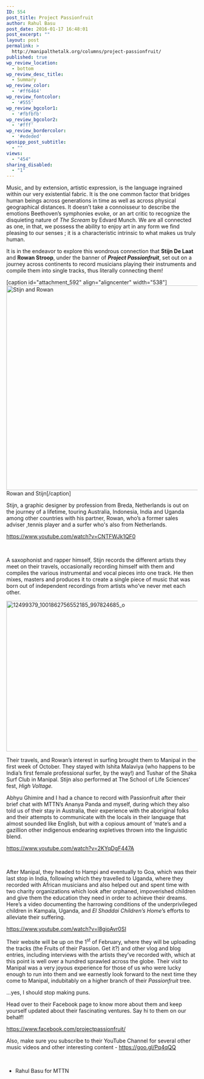 ```yaml
---
ID: 554
post_title: Project Passionfruit
author: Rahul Basu
post_date: 2016-01-17 16:48:01
post_excerpt: ""
layout: post
permalink: >
  http://manipalthetalk.org/columns/project-passionfruit/
published: true
wp_review_location:
  - bottom
wp_review_desc_title:
  - Summary
wp_review_color:
  - '#ff6464'
wp_review_fontcolor:
  - '#555'
wp_review_bgcolor1:
  - '#fbfbfb'
wp_review_bgcolor2:
  - '#fff'
wp_review_bordercolor:
  - '#ededed'
wpsnipp_post_subtitle:
  - ""
views:
  - "454"
sharing_disabled:
  - "1"
---
```

Music, and by extension, artistic expression, is the language ingrained within our very existential fabric. It is the one common factor that bridges human beings across generations in time as well as across physical geographical distances. It doesn’t take a connoisseur to describe the emotions Beethoven’s symphonies evoke, or an art critic to recognize the disquieting nature of <em>The Scream</em> by Edvard Munch. We are all connected as one, in that, we possess the ability to enjoy art in any form we find pleasing to our senses ; it is a characteristic intrinsic to what makes us truly human.

It is in the endeavor to explore this wondrous connection that <strong>Stijn De Laat</strong> and <strong>Rowan Stroop</strong>, under the banner of <em><strong>Project Passionfruit</strong></em>, set out on a journey across continents to record musicians playing their instruments and compile them into single tracks, thus literally connecting them!

[caption id="attachment_592" align="aligncenter" width="538"]<a href="http://manipalthetalk.net/wp-content/uploads/2016/01/Stijn-and-Rowan.jpg" rel="attachment wp-att-592"><img class="wp-image-592" src="http://manipalthetalk.net/wp-content/uploads/2016/01/Stijn-and-Rowan.jpg" alt="Stijn and Rowan" width="538" height="538" /></a> Rowan and Stijn[/caption]

Stijn, a graphic designer by profession from Breda, Netherlands is out on the journey of a lifetime, touring Australia, Indonesia, India and Uganda among other countries with his partner, Rowan, who’s a former sales adviser ,tennis player and a surfer who's also from Netherlands.

https://www.youtube.com/watch?v=CNTFWJk1QF0

&nbsp;

A saxophonist and rapper himself, Stijn records the different artists they meet on their travels, occasionally recording himself with them and compiles the various instrumental and vocal pieces into one track. He then mixes, masters and produces it to create a single piece of music that was born out of independent recordings from artists who’ve never met each other.

<a href="http://manipalthetalk.net/wp-content/uploads/2016/01/12499379_1001862756552185_997824685_o.jpg" rel="attachment wp-att-599"><img class="aligncenter size-large wp-image-599" src="http://manipalthetalk.net/wp-content/uploads/2016/01/12499379_1001862756552185_997824685_o-1024x616.jpg" alt="12499379_1001862756552185_997824685_o" width="658" height="396" /></a>

Their travels, and Rowan’s interest in surfing brought them to Manipal in the first week of October. They stayed with Ishita Malaviya (who happens to be India’s first female professional surfer, by the way!) and Tushar of the Shaka Surf Club in Manipal. Stijn also performed at The School of Life Sciences’ fest, <em>High Voltage.</em>

Abhyu Ghimire and I had a chance to record with Passionfruit after their brief chat with MTTN’s Ananya Panda and myself, during which they also told us of their stay in Australia, their experience with the aboriginal folks and their attempts to communicate with the locals in their language that almost sounded like English, but with a copious amount of ‘mate’s and a gazillion other indigenous endearing expletives thrown into the linguistic blend.

https://www.youtube.com/watch?v=2KYqDgF447A

&nbsp;

After Manipal, they headed to Hampi and eventually to Goa, which was their last stop in India, following which they travelled to Uganda, where they recorded with African musicians and also helped out and spent time with two charity organizations which look after orphaned, impoverished children and give them the education they need in order to achieve their dreams. Here’s a video documenting the harrowing conditions of the underprivileged children in Kampala, Uganda, and <em>El Shaddai Children’s Home</em>’s efforts to alleviate their suffering.

https://www.youtube.com/watch?v=l8gioAvr0SI

Their website will be up on the 1<sup>st</sup> of February, where they will be uploading the tracks (the Fruits of their Passion. Get it?) and other vlog and blog entries, including interviews with the artists they’ve recorded with, which at this point is well over a hundred sprawled across the globe. Their visit to Manipal was a very joyous experience for those of us who were lucky enough to run into them and we earnestly look forward to the next time they come to Manipal, indubitably on a higher branch of their <em>Passionfruit</em> tree.

...yes, I should stop making puns.

Head over to their Facebook page to know more about them and keep yourself updated about their fascinating ventures. Say hi to them on our behalf!

<a href="https://www.facebook.com/projectpassionfruit/" target="_blank">https://www.facebook.com/projectpassionfruit/</a>

Also, make sure you subscribe to their YouTube Channel for several other music videos and other interesting content - <a href="https://goo.gl/Pq4qQQ" target="_blank">https://goo.gl/Pq4qQQ</a>

&nbsp;

- Rahul Basu for MTTN